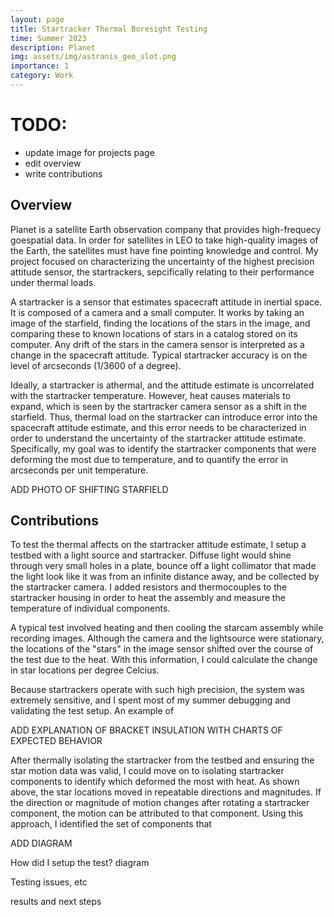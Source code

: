 ```yaml
---
layout: page
title: Startracker Thermal Boresight Testing
time: Summer 2023
description: Planet
img: assets/img/astranis_geo_slot.png
importance: 1
category: Work
---
```


# TODO:
* update image for projects page
* edit overview
* write contributions

## Overview

Planet is a satellite Earth observation company that provides high-frequecy goespatial data. In order for satellites in LEO to take high-quality images of the Earth, the satellites must have fine pointing knowledge and control. My project focused on characterizing the uncertainty of the highest precision attitude sensor, the startrackers, sepcifically relating to their performance under thermal loads.

A startracker is a sensor that estimates spacecraft attitude in inertial space. It is composed of a camera and a small computer. It works by taking an image of the starfield, finding the locations of the stars in the image, and comparing these to known locations of stars in a catalog stored on its computer. Any drift of the stars in the camera sensor is interpreted as a change in the spacecraft attitude. Typical startracker accuracy is on the level of arcseconds (1/3600 of a degree).

Ideally, a startracker is athermal, and the attitude estimate is uncorrelated with the startracker temperature. However, heat causes materials to expand, which is seen by the startracker camera sensor as a shift in the starfield. Thus, thermal load on the startracker can introduce error into the spacecraft attitude estimate, and this error needs to be characterized in order to understand the uncertainty of the startracker attitude estimate. Specifically, my goal was to identify the startracker components that were deforming the most due to temperature, and to quantify the error in arcseconds per unit temperature.

ADD PHOTO OF SHIFTING STARFIELD


## Contributions

To test the thermal affects on the startracker attitude estimate, I setup a testbed with a light source and startracker. Diffuse light would shine through very small holes in a plate, bounce off a light collimator that made the light look like it was from an infinite distance away, and be collected by the startracker camera. I added resistors and thermocouples to the startracker housing in order to heat the assembly and measure the temperature of individual components.

A typical test involved heating and then cooling the starcam assembly while recording images. Although the camera and the lightsource were stationary, the locations of the "stars" in the image sensor shifted over the course of the test due to the heat. With this information, I could calculate the change in star locations per degree Celcius.

Because startrackers operate with such high precision, the system was extremely sensitive, and I spent most of my summer debugging and validating the test setup. An example of 

ADD EXPLANATION OF BRACKET INSULATION WITH CHARTS OF EXPECTED BEHAVIOR

After thermally isolating the startracker from the testbed and ensuring the star motion data was valid, I could move on to isolating startracker components to identify which deformed the most with heat. As shown above, the star locations moved in repeatable directions and magnitudes. If the direction or magnitude of motion changes after rotating a startracker component, the motion can be attributed to that component. Using this approach, I identified the set of components that 




ADD DIAGRAM



How did I setup the test? diagram

Testing issues, etc

results and next steps
